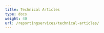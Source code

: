 ```yaml
---
title: Technical Articles
type: docs
weight: 40
url: /reportingservices/technical-articles/
---
```

